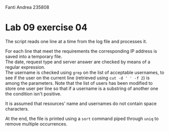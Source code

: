 <!--
vim: tabstop=4 shiftwidth=4
-->
Fanti Andrea 235808

# Lab 09 exercise 04
The script reads one line at a time from the log file and processes it.

For each line that meet the requirements the corresponding IP address is saved
into a temporary file.  
The date, request type and server answer are checked by means of a regular
expression.  
The username is checked using `grep` on the list of acceptable usernames,
to see if the user on the current line (retrieved using `cut -d ' ' -f 2`)
is among the parameters. Note that the list of users has been modified
to store one user per line so that if a username is a substring of another one
the condition isn't positive.

It is assumed that resources' name and usernames do not contain space
characters.

At the end, the file is printed using a `sort` command piped through `uniq`
to remove multiple occurrences.
